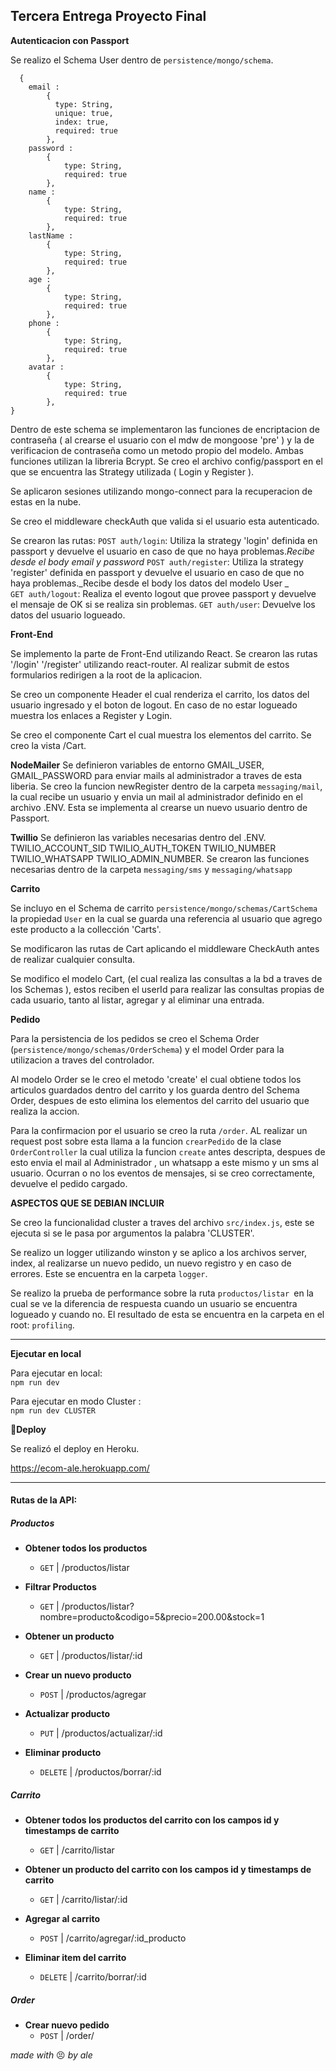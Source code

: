 ## Tercera Entrega Proyecto Final

**Autenticacion con Passport**

Se realizo el Schema User dentro de `persistence/mongo/schema`.

```
  {
    email :
        {
          type: String,
          unique: true,
          index: true,
          required: true
        },
    password :
        {
            type: String,
            required: true
        },
    name :
        {
            type: String,
            required: true
        },
    lastName :
        {
            type: String,
            required: true
        },
    age :
        {
            type: String,
            required: true
        },
    phone :
        {
            type: String,
            required: true
        },
    avatar :
        {
            type: String,
            required: true
        },
}

```

Dentro de este schema se implementaron las funciones de encriptacion de contraseña ( al crearse el usuario con el mdw de mongoose 'pre' ) y la de verificacion de contraseña como un metodo propio del modelo. Ambas funciones utilizan la libreria Bcrypt.
Se creo el archivo config/passport en el que se encuentra las Strategy utilizada ( Login y Register ).

Se aplicaron sesiones utilizando mongo-connect para la recuperacion de estas en la nube.

Se creo el middleware checkAuth que valida si el usuario esta autenticado.

Se crearon las rutas:
`POST auth/login`: Utiliza la strategy 'login' definida en passport y devuelve el usuario en caso de que no haya problemas._Recibe desde el body email y password_
`POST auth/register`: Utiliza la strategy 'register' definida en passport y devuelve el usuario en caso de que no haya problemas._Recibe desde el body los datos del modelo User _  
 `GET auth/logout`: Realiza el evento logout que provee passport y devuelve el mensaje de OK si se realiza sin problemas.
`GET auth/user`: Devuelve los datos del usuario logueado.

**Front-End**

Se implemento la parte de Front-End utilizando React.
Se crearon las rutas '/login' '/register' utilizando react-router. Al realizar submit de estos formularios redirigen a la root de la aplicacion.

Se creo un componente Header el cual renderiza el carrito, los datos del usuario ingresado y el boton de logout. En caso de no estar logueado muestra los enlaces a Register y Login.

Se creo el componente Cart el cual muestra los elementos del carrito. Se creo la vista /Cart.

**NodeMailer**
Se definieron variables de entorno GMAIL_USER, GMAIL_PASSWORD para enviar mails al administrador a traves de esta liberia.
Se creo la funcion newRegister dentro de la carpeta `messaging/mail`, la cual recibe un usuario y envia un mail al administrador definido en el archivo .ENV.
Esta se implementa al crearse un nuevo usuario dentro de Passport.

**Twillio**
Se definieron las variables necesarias dentro del .ENV.
TWILIO_ACCOUNT_SID
TWILIO_AUTH_TOKEN
TWILIO_NUMBER
TWILIO_WHATSAPP
TWILIO_ADMIN_NUMBER.
Se crearon las funciones necesarias dentro de la carpeta `messaging/sms` y `messaging/whatsapp`

**Carrito**

Se incluyo en el Schema de carrito `persistence/mongo/schemas/CartSchema` la propiedad `User` en la cual se guarda una referencia al usuario que agrego este producto a la collección 'Carts'.

Se modificaron las rutas de Cart aplicando el middleware CheckAuth antes de realizar cualquier consulta.

Se modifico el modelo Cart, (el cual realiza las consultas a la bd a traves de los Schemas ), estos reciben el userId para realizar las consultas propias de cada usuario, tanto al listar, agregar y al eliminar una entrada.

**Pedido**

Para la persistencia de los pedidos se creo el Schema Order (`persistence/mongo/schemas/OrderSchema`) y el model Order para la utilizacion a traves del controlador.

Al modelo Order se le creo el metodo 'create' el cual obtiene todos los articulos guardados dentro del carrito y los guarda dentro del Schema Order, despues de esto elimina los elementos del carrito del usuario que realiza la accion.

Para la confirmacion por el usuario se creo la ruta `/order`. AL realizar un request post sobre esta llama a la funcion `crearPedido` de la clase `OrderController` la cual utiliza la funcion `create` antes descripta, despues de esto envia el mail al Administrador , un whatsapp a este mismo y un sms al usuario. Ocurran o no los eventos de mensajes, si se creo correctamente, devuelve el pedido cargado.

**ASPECTOS QUE SE DEBIAN INCLUIR**

Se creo la funcionalidad cluster a traves del archivo `src/index.js`, este se ejecuta si se le pasa por argumentos la palabra 'CLUSTER'.

Se realizo un logger utilizando winston y se aplico a los archivos server, index, al realizarse un nuevo pedido, un nuevo registro y en caso de errores. Este se encuentra en la carpeta `logger`.

Se realizo la prueba de performance sobre la ruta `productos/listar `en la cual se ve la diferencia de respuesta cuando un usuario se encuentra logueado y cuando no. El resultado de esta se encuentra en la carpeta en el root: `profiling`.

---

**Ejecutar en local**

Para ejecutar en local:  
`npm run dev`

Para ejecutar en modo Cluster :  
`npm run dev CLUSTER`

**:rocket:Deploy**

Se realizó el deploy en Heroku.

https://ecom-ale.herokuapp.com/

---

#### Rutas de la API:

##### Productos

- **Obtener todos los productos**

  - `GET` | /productos/listar

- **Filtrar Productos**

  - `GET` | /productos/listar?nombre=producto&codigo=5&precio=200.00&stock=1

- **Obtener un producto**

  - `GET` | /productos/listar/:id

- **Crear un nuevo producto**

  - `POST` | /productos/agregar

- **Actualizar producto**

  - `PUT` | /productos/actualizar/:id

- **Eliminar producto**
  - `DELETE` | /productos/borrar/:id

##### Carrito

- **Obtener todos los productos del carrito con los campos id y timestamps de carrito**
  - `GET` | /carrito/listar
- **Obtener un producto del carrito con los campos id y timestamps de carrito**

  - `GET` | /carrito/listar/:id

- **Agregar al carrito**

  - `POST` | /carrito/agregar/:id_producto

- **Eliminar item del carrito**
  - `DELETE` | /carrito/borrar/:id

##### Order

- **Crear nuevo pedido**
  - `POST` | /order/

_made with_ :persevere: _by ale_

